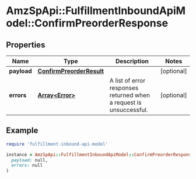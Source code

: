 # AmzSpApi::FulfillmentInboundApiModel::ConfirmPreorderResponse

## Properties

| Name | Type | Description | Notes |
| ---- | ---- | ----------- | ----- |
| **payload** | [**ConfirmPreorderResult**](ConfirmPreorderResult.md) |  | [optional] |
| **errors** | [**Array&lt;Error&gt;**](Error.md) | A list of error responses returned when a request is unsuccessful. | [optional] |

## Example

```ruby
require 'fulfillment-inbound-api-model'

instance = AmzSpApi::FulfillmentInboundApiModel::ConfirmPreorderResponse.new(
  payload: null,
  errors: null
)
```

